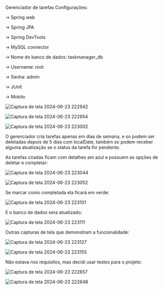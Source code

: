 Gerenciador de tarefas
Configurações:

-> Spring web

-> Spring JPA

-> Spring DevTools

-> MySQL connector

  -> Nome do banco de dados: taskmanager_db

  -> Username: root
  
  -> Senha: admin
  
-> JUnit

-> Mokito

![Captura de tela 2024-06-23 222942](https://github.com/VictorSilvaCamargo/TaskManagementSystem/assets/107776635/8355fc20-bb93-4294-a0ca-f2eba983fed4)


![Captura de tela 2024-06-23 222954](https://github.com/VictorSilvaCamargo/TaskManagementSystem/assets/107776635/f18161aa-9372-4c6d-a202-c7d49a8cda98)

![Captura de tela 2024-06-23 223002](https://github.com/VictorSilvaCamargo/TaskManagementSystem/assets/107776635/f0a2230a-daba-4873-b4af-6b4127fa2f8c)


O gerenciador cria tarefas apenas em dias de semana, e so podem ser deletadas depois de 5 dias com localDate, também so podem receber alguma atualização se o status da tarefa for pendente.

As tarefas ciradas ficam com detalhes em azul e possuem as opções de deletar e completar:

![Captura de tela 2024-06-23 223044](https://github.com/VictorSilvaCamargo/TaskManagementSystem/assets/107776635/0563d685-99c7-436d-8744-1384b8e2c280)

![Captura de tela 2024-06-23 223052](https://github.com/VictorSilvaCamargo/TaskManagementSystem/assets/107776635/756f1bb3-7adf-4488-9bee-26827ea24142)

Se marcar como completada ela ficará em verde:

![Captura de tela 2024-06-23 223101](https://github.com/VictorSilvaCamargo/TaskManagementSystem/assets/107776635/85ca6b8d-92b1-483a-b4bb-88a1610194e8)

E o banco de dados sera atualizado:

![Captura de tela 2024-06-23 223111](https://github.com/VictorSilvaCamargo/TaskManagementSystem/assets/107776635/136e525e-1295-4e9c-acbc-ce3684e128c9)

Outras capturas de tela que demonstram a funcionalidade:

![Captura de tela 2024-06-23 223127](https://github.com/VictorSilvaCamargo/TaskManagementSystem/assets/107776635/04d6dfd4-91a0-4753-8b71-45dac1159f15)

![Captura de tela 2024-06-23 223155](https://github.com/VictorSilvaCamargo/TaskManagementSystem/assets/107776635/ffd489b3-4de5-4a93-9b4b-9d0e99517167)

Não estava nos requisitos, mas decidi usar testes para o projeto:

![Captura de tela 2024-06-23 222657](https://github.com/VictorSilvaCamargo/TaskManagementSystem/assets/107776635/a8a9d752-0258-4be8-9690-a83177125961)

![Captura de tela 2024-06-23 222648](https://github.com/VictorSilvaCamargo/TaskManagementSystem/assets/107776635/4588cf2b-7914-45a1-a2b6-ea147127bfb2)

